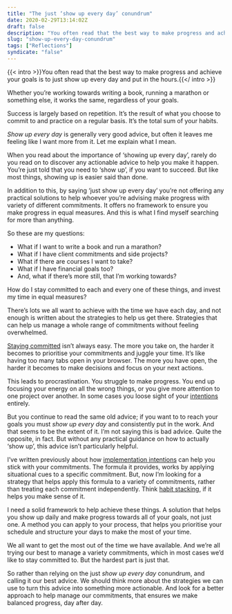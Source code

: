```yaml
---
title: "The just ‘show up every day’ conundrum"
date: 2020-02-29T13:14:02Z
draft: false
description: "You often read that the best way to make progress and achieve your goals is to show up every day and put in the hours. But this doesn’t make it any easier to make happen."
slug: "show-up-every-day-conundrum"
tags: ["Reflections"]
syndicate: "false"
---
```


{{< intro >}}You often read that the best way to make progress and achieve your goals is to just show up every day and put in the hours.{{</ intro >}}

Whether you’re working towards writing a book, running a marathon or something else, it works the same, regardless of your goals.

Success is largely based on repetition. It’s the result of what you choose to commit to and practice on a regular basis. It’s the total sum of your habits.

_Show up every day_ is generally very good advice, but often it leaves me feeling like I want more from it. Let me explain what I mean.

When you read about the importance of ‘showing up every day’, rarely do you read on to discover any actionable advice to help you make it happen. You’re just told that you need to ‘show up’, if you want to succeed. But like most things, showing up is easier said than done.

In addition to this, by saying ‘just show up every day’ you’re not offering any practical solutions to help whoever you’re advising make progress with variety of different commitments. It offers no framework to ensure you make progress in equal measures. And this is what I find myself searching for more than anything.

So these are my questions:

- What if I want to write a book and run a marathon?
- What if I have client commitments and side projects?
- What if there are courses I want to take?
- What if I have financial goals too?
- And, what if there’s more still, that I’m working towards?

How do I stay committed to each and every one of these things, and invest my time in equal measures?

There’s lots we all want to achieve with the time we have each day, and not enough is written about the strategies to help us get there. Strategies that can help us manage a whole range of commitments without feeling overwhelmed.

[Staying committed](/articles/implementation-intentions/) isn’t always easy. The more you take on, the harder it becomes to prioritise your commitments and juggle your time. It’s like having too many tabs open in your browser. The more you have open, the harder it becomes to make decisions and focus on your next actions.

This leads to procrastination. You struggle to make progress. You end up focusing your energy on all the wrong things, or you give more attention to one project over another. In some cases you loose sight of your [intentions](/articles/intentions-2020/) entirely.

But you continue to read the same old advice; if you want to to reach your goals you must _show up every day_ and consistently put in the work. And that seems to be the extent of it. I’m not saying this is bad advice. Quite the opposite, in fact. But without any practical guidance on how to actually ‘show up’, this advice isn’t particularly helpful.

I’ve written previously about how [implementation intentions](/articles/implementation-intentions/) can help you stick with your commitments. The formula it provides, works by applying situational cues to a specific commitment. But, now I’m looking for a strategy that helps apply this formula to a variety of commitments, rather than treating each commitment independently. Think [habit stacking](https://jamesclear.com/habit-stacking), if it helps you make sense of it.

I need a solid framework to help achieve these things. A solution that helps you show up daily and make progress towards all of your goals, not just one. A method you can apply to your process, that helps you prioritise your schedule and structure your days to make the most of your time.

We all want to get the most out of the time we have available. And we’re all trying our best to manage a variety commitments, which in most cases we’d like to stay committed to. But the hardest part is just that.

So rather than relying on the just _show up every day_ conundrum, and calling it our best advice. We should think more about the strategies we can use to turn this advice into something more actionable. And look for a better approach to help manage our commitments, that ensures we make balanced progress, day after day.
